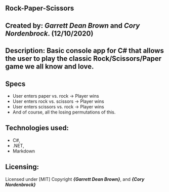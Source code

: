 ## Rock-Paper-Scissors

## Created by: **_Garrett Dean Brown_** and **_Cory Nordenbrock_**. (12/10/2020)

## Description: Basic console app for C# that allows the user to play the classic Rock/Scissors/Paper game we all know and love. 

## Specs

- User enters paper vs. rock -> Player wins
- User enters rock vs. scissors -> Player wins
- User enters scissors vs. rock -> Player wins
- And of course, all the losing permutations of this.

## Technologies used: 

- C#,
- .NET,
- Markdown

## Licensing:

Licensed under [MIT] Copyright **_{Garrett Dean Brown}_**, and **_{Cory Nordenbrock}_**
